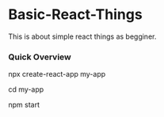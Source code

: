 # Basic-React-Things
This is about simple react things as begginer.
<h3>Quick Overview</h3>

npx create-react-app my-app

cd my-app

npm start
